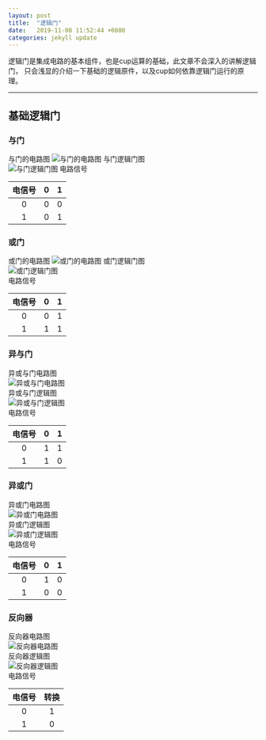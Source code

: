 ```yaml
---
layout: post
title:  "逻辑门"
date:   2019-11-08 11:52:44 +0800
categories: jekyll update
---
```

逻辑门是集成电路的基本组件，也是cup运算的基础，此文章不会深入的讲解逻辑门，
只会浅显的介绍一下基础的逻辑原件，以及cup如何依靠逻辑门运行的原理。

***
## 基础逻辑门
### 与门
与门的电路图
![与门的电路图](https://raw.githubusercontent.com/605333616/Gallery/master/LogicGate/%E4%B8%8E%E9%97%A8%E7%94%B5%E8%B7%AF%E5%9B%BE.png)
与门逻辑门图  
![与门逻辑门图](https://raw.githubusercontent.com/605333616/Gallery/master/LogicGate/%E4%B8%8E%E9%97%A8%E9%80%BB%E8%BE%91%E9%97%A8%E5%9B%BE.png)
电路信号 

|电信号|0|1|
|:---:|:---:|:---:|
|0|0|0|
|1|0|1|

### 或门
或门的电路图
![或门的电路图](https://raw.githubusercontent.com/605333616/Gallery/master/LogicGate/%E6%88%96%E9%97%A8%E7%94%B5%E8%B7%AF%E5%9B%BE.png)
或门逻辑门图  
![或门逻辑门图](https://raw.githubusercontent.com/605333616/Gallery/master/LogicGate/%E6%88%96%E9%97%A8%E9%80%BB%E8%BE%91%E5%9B%BE.png)  
电路信号 

|电信号|0    |1    |
|:---:|:---:|:---:|
|0    |0    |1    |
|1    |1    |1    |

### 异与门
异或与门电路图  
![异或与门电路图](https://raw.githubusercontent.com/605333616/Gallery/master/LogicGate/%E5%BC%82%E4%B8%8E%E9%97%A8%E7%94%B5%E8%B7%AF%E5%9B%BE.png)  
异或与门逻辑图  
![异或与门逻辑图](https://raw.githubusercontent.com/605333616/Gallery/master/LogicGate/%E5%BC%82%E4%B8%8E%E9%97%A8%E9%80%BB%E8%BE%91%E5%9B%BE.png)  
电路信号

|电信号|0    |1    |
|:---:|:---:|:---:|
|0    |1    |1    |
|1    |1    |0    |

### 异或门
异或门电路图  
![异或门电路图](https://raw.githubusercontent.com/605333616/Gallery/master/LogicGate/%E5%BC%82%E6%88%96%E9%97%A8%E7%94%B5%E8%B7%AF%E5%9B%BE.png)  
异或门逻辑图  
![异或门逻辑图](https://raw.githubusercontent.com/605333616/Gallery/master/LogicGate/%E5%BC%82%E6%88%96%E9%97%A8%E9%80%BB%E8%BE%91%E5%9B%BE.png)  
电路信号

|电信号|0    |1    |
|:---:|:---:|:---:|
|0    |1    |0    |
|1    |0    |0    |

### 反向器
反向器电路图  
![反向器电路图](https://raw.githubusercontent.com/605333616/Gallery/master/LogicGate/%E5%8F%8D%E6%8E%A5%E7%94%B5%E8%B7%AF%E5%9B%BE.png)  
反向器逻辑图  
![反向器逻辑图](https://raw.githubusercontent.com/605333616/Gallery/master/LogicGate/%E5%8F%8D%E6%8E%A5%E9%80%BB%E8%BE%91%E9%97%A8.png)  
电路信号

|电信号|转换  |
|:---:|:---:|
|0    |1    |
|1    |0    |